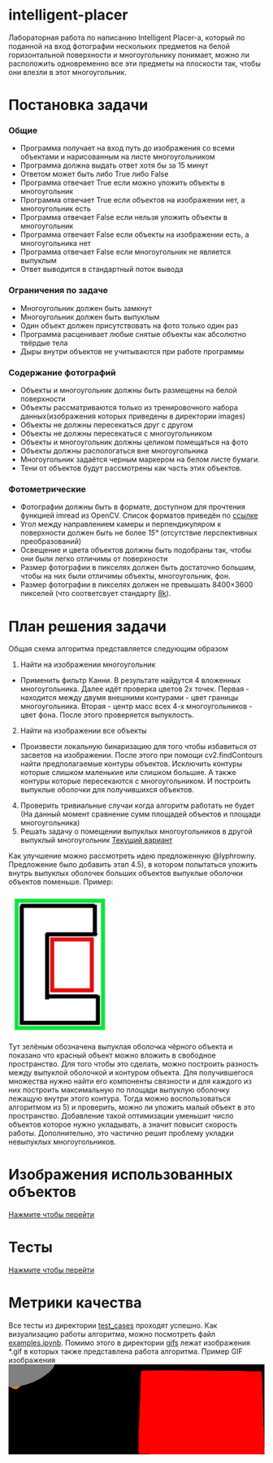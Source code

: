# intelligent-placer
Лабораторная работа по написанию Intelligent Placer-а, который по поданной на вход фотографии нескольких предметов на белой горизонтальной поверхности и многоугольнику понимает, можно ли расположить одновременно все эти предметы на плоскости так, чтобы они влезли в этот многоугольник.
# Постановка задачи
### Общие
- Программа получает на вход путь до изображения со всеми объектами и нарисованным на листе многоугольником
- Программа должна выдать ответ хотя бы за 15 минут
- Ответом может быть либо True либо False
- Программа отвечает True если можно уложить объекты в многоугольник
- Программа отвечает True если объектов на изображении нет, а многоугольник есть
- Программа отвечает False если нельзя уложить объекты в многоугольник
- Программа отвечает False если объекты на изображении есть, а многоугольника нет
- Программа отвечает False если многоугольник не является выпуклым
- Ответ выводится в стандартный поток вывода

### Ограничения по задаче
- Многоугольник должен быть замкнут 
- Многоугольник должен быть выпуклым
- Один объект должен присутствовать на фото только один раз
- Программа расценивает любые снятые объекты как абсолютно твёрдые тела
- Дыры внутри объектов не учитываются при работе программы 

### Содержание фотографий
- Объекты и многоугольник должны быть размещены на белой поверхности
- Объекты рассматриваются только из тренировочного набора данных(изображения которых приведены в директории images) 
- Объекты не должны пересекаться друг с другом
- Объекты не должны пересекаться с многоугольником
- Объекты и многоугольник должны целиком помещаться на фото
- Объекты должны распологаться вне многоугольника
- Многоугольник задаётся черным маркером на белом листе бумаги.
- Тени от объектов будут рассмотрены как часть этих объектов.

### Фотометрические
- Фотографии должны быть в формате, доступном для прочтения функцией imread из OpenCV. Список форматов приведён по [ссылке](https://docs.opencv.org/3.4/d4/da8/group__imgcodecs.html#ga288b8b3da0892bd651fce07b3bbd3a56)
- Угол между направлением камеры и перпендикуляром к поверхности должен быть не более *15&deg;* (отсутствие перспективных преобразований)
- Освещение и цвета объектов должны быть подобраны так, чтобы они были легко отличимы от поверхности
- Размер фотографии в пикселях должен быть достаточно большим, чтобы на них были отличимы объекты, многоугольник, фон.
- Размер фотографии в пикселях должен не превышать 8400×3600 пикселей (что соответсвует стандарту [8k](https://ru.wikipedia.org/wiki/8K_(%D1%80%D0%B0%D0%B7%D1%80%D0%B5%D1%88%D0%B5%D0%BD%D0%B8%D0%B5))).

# План решения задачи
Общая схема алгоритма представляется следующим образом
1) Найти на изображении многоугольник
  - Применить фильтр Канни. В результате найдутся 4 вложенных многоугольника. Далее идёт проверка цветов 2х точек. Первая - находится между двумя внешними контурами - цвет границы многоугольника. Вторая - центр масс всех 4-х многоугольников - цвет фона. После этого проверяется выпуклость.
2) Найти на изображении все объекты
  - Произвести локальную бинаризацию для того чтобы избавиться от засветов на изображении. После этого при помощи cv2.findContours найти предполагаемые контуры объектов. Исключить контуры которые слишком маленькие или слишком большие. А также контуры которые пересекаются с многоугольником. И построить выпуклые оболочки для получившихся объектов.
4) Проверить тривиальные случаи когда алгоритм работать не будет (На данный момент сравнение сумм площадей объектов и площади многоугольника)
5) Решать задачу о помещении выпуклых многоугольников в другой выпуклый многоугольник
  [Текущий вариант](Algorithm.md)

Как улучшение можно рассмотреть идею предложенную @lyphrowny.
Предложение было добавить этап 4.5), в котором попытаться уложить внутрь выпуклых оболочек больших объектов выпуклые оболочки объектов поменьше. Пример:


![example](tools/improve.png)


Тут зелёным обозначена выпуклая оболочка чёрного объекта и показано что красный объект можно вложить в свободное пространство.
Для того чтобы это сделать, можно построить разность между выпуклой оболочкой и контуром объекта. Для получившегося множества нужно найти его компоненты связности и для каждого из них построить максимальную по площади выпуклую оболочку лежащую внутри этого контура. Тогда можно воспользоваться алгоритмом из 5) и проверить, можно ли уложить малый объект в это пространство.
Добавление такой оптимизации уменьшит число объектов которое нужно укладывать, а значит повысит скорость работы. Дополнительно, это частично решит проблему укладки невыпуклых многоугольников.
  
# Изображения использованных объектов
[Нажмите чтобы перейти](images)

# Тесты
[Нажмите чтобы перейти](test_cases)

# Метрики качества

Все тесты из директории [test_cases](test_cases) проходят успешно. Как визуализацию работы алгоритма, можно посмотреть файл [examples.ipynb](examples.ipynb). 
Помимо этого в директории [gifs](gifs) лежат изображения \*.gif в которых также представлена работа алгоритма. Пример GIF изображения
![example gif ](gifs/1.gif) 
